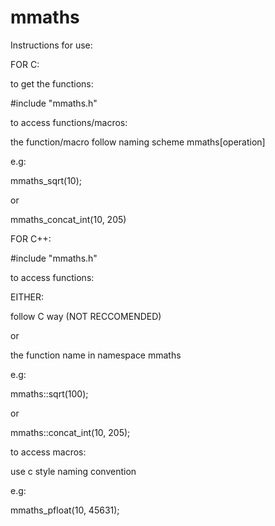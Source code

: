 # mmaths
Instructions for use:

FOR C:

to get the functions:

#include "mmaths.h"

to access functions/macros:

the function/macro follow naming scheme mmaths[operation]

e.g:

mmaths_sqrt(10);

or

mmaths_concat_int(10, 205)

FOR C++:

#include "mmaths.h"

to access functions:

EITHER:

follow C way (NOT RECCOMENDED)

or

the function name in namespace mmaths 

e.g:

mmaths::sqrt(100);

or

mmaths::concat_int(10, 205);

to access macros:

use c style naming convention

e.g:

mmaths_pfloat(10, 45631);
